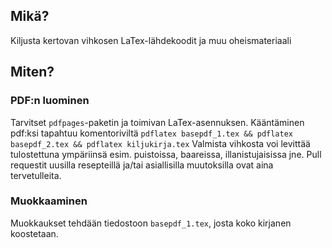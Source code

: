 ## Mikä?
Kiljusta kertovan vihkosen LaTex-lähdekoodit ja muu oheismateriaali

## Miten?

### PDF:n luominen
Tarvitset `pdfpages`-paketin ja toimivan LaTex-asennuksen. Kääntäminen pdf:ksi tapahtuu komentoriviltä
```pdflatex basepdf_1.tex && pdflatex basepdf_2.tex && pdflatex kiljukirja.tex```
Valmista vihkosta voi levittää tulostettuna ympäriinsä esim. puistoissa, baareissa, illanistujaisissa jne. Pull requestit uusilla resepteillä ja/tai asiallisilla muutoksilla ovat aina tervetulleita.

### Muokkaaminen
Muokkaukset tehdään tiedostoon `basepdf_1.tex`, josta koko kirjanen koostetaan.